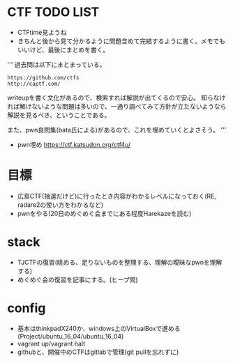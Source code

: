 # CTF TODO LIST
- CTFtime見ようね
- きちんと後から見て分かるように問題含めて完結するように書く。メモでもいいけど、最後にまとめを書く。

'''
過去問は以下にまとまっている。

    https://github.com/ctfs
    http://captf.com/

writeupを書く文化があるので、検索すれば解説が出てくるので安心。 知らなければ解けないような問題は多いので、一通り調べてみて方針が立たないようなら解説を見るべき、ということである。

また、pwn良問集(bata氏による)があるので、これを埋めていくとよさそう。
'''
- pwn埋め https://ctf.katsudon.org/ctf4u/

# 目標
- 広島CTF(抽選だけど)に行ったとき内容がわかるレベルになっておく(RE, radare2の使い方をわかるなど)
- pwnをやる(20日のめぐめぐ会までにある程度Harekazeを読む)

# stack
- TJCTFの復習(眺める、足りないものを整理する、理解の曖昧なpwnを理解する)
- めぐめぐ会の復習を記事にする。(ヒープ問)

# config
- 基本はthinkpadX240か、windows上のVirtualBoxで進める(Project/ubuntu_16_04/ubuntu_16_04)
- vagrant up/vagrant halt
- githubと、開催中のCTFはgitlabで管理(git pullを忘れずに)